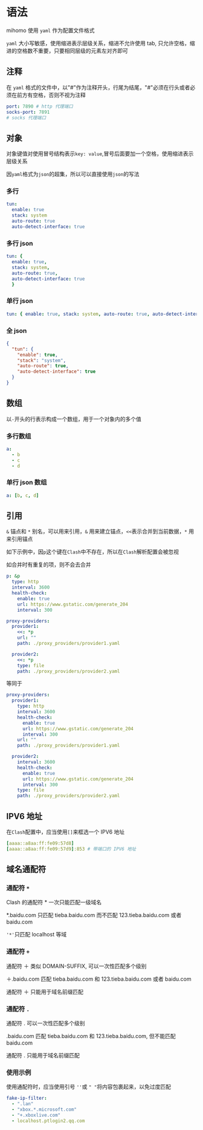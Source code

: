 # 语法

mihomo 使用 `yaml` 作为配置文件格式

`yaml` 大小写敏感，使用缩进表示层级关系，缩进不允许使用 tab, 只允许空格，缩进的空格数不重要，只要相同层级的元素左对齐即可

## 注释

在 `yaml` 格式的文件中，以"#"作为注释开头，行尾为结尾，"#"必须在行头或者必须在前方有空格，否则不视为注释

```{.yaml linenums="1"}
port: 7890 # http 代理端口
socks-port: 7891
# socks 代理端口
```

## 对象

对象键值对使用冒号结构表示`key: value`,冒号后面要加一个空格，使用缩进表示层级关系

因`yaml`格式为`json`的超集，所以可以直接使用`json`的写法

### 多行

```{.yaml linenums="1"}
tun:
  enable: true
  stack: system
  auto-route: true
  auto-detect-interface: true
```

### 多行 json

```{.yaml linenums="1"}
tun: { 
  enable: true,
  stack: system,
  auto-route: true,
  auto-detect-interface: true
  }
```

### 单行 json

```{.yaml linenums="1"}
tun: { enable: true, stack: system, auto-route: true, auto-detect-interface: true}
```

### 全 json

```{.json linenums="1"}
{
  "tun": {
    "enable": true,
    "stack": "system",
    "auto-route": true,
    "auto-detect-interface": true
  }
}
```

## 数组

以`-`开头的行表示构成一个数组，用于一个对象内的多个值

### 多行数组

```{.yaml linenums="1"}
a:
  - b
  - c
  - d
```

### 单行 json 数组

```{.yaml linenums="1"}
a: [b, c, d]
```

## 引用

`&` 锚点和 `*` 别名，可以用来引用，`&` 用来建立锚点，`<<`表示合并到当前数据，`*` 用来引用锚点

如下示例中，因`p`这个键在`Clash`中不存在，所以在`Clash`解析配置会被忽视

如合并时有重复的项，则不会去合并

```{.yaml linenums="1"}
p: &p
  type: http
  interval: 3600
  health-check:
    enable: true
    url: https://www.gstatic.com/generate_204
    interval: 300

proxy-providers:
  provider1:
    <<: *p
    url: ""
    path: ./proxy_providers/provider1.yaml

  provider2:
    <<: *p
    type: file
    path: ./proxy_providers/provider2.yaml
```

等同于

```{.yaml linenums="1"}
proxy-providers:
  provider1:
    type: http
    interval: 3600
    health-check:
      enable: true
      url: https://www.gstatic.com/generate_204
      interval: 300
    url: ""
    path: ./proxy_providers/provider1.yaml

  provider2:
    interval: 3600
    health-check:
      enable: true
      url: https://www.gstatic.com/generate_204
      interval: 300
    type: file
    path: ./proxy_providers/provider2.yaml
```

## **IPV6 地址**

在`Clash`配置中，应当使用`[]`来框选一个 IPV6 地址

```{.yaml linenums="1"}
[aaaa::a8aa:ff:fe09:57d8]
[aaaa::a8aa:ff:fe09:57d9]:853 # 带端口的 IPV6 地址
```

## 域名通配符

### 通配符 `*`

Clash 的通配符 \* 一次只能匹配一级域名

\*.baidu.com 只匹配 tieba.baidu.com 而不匹配 123.tieba.baidu.com 或者 baidu.com

`'*'`只匹配 localhost 等域

### 通配符 `+`

通配符 ＋ 类似 DOMAIN-SUFFIX, 可以一次性匹配多个级别

＋.baidu.com 匹配 tieba.baidu.com 和 123.tieba.baidu.com 或者 baidu.com

通配符 ＋ 只能用于域名前缀匹配

### 通配符 `.`

通配符 . 可以一次性匹配多个级别

.baidu.com 匹配 tieba.baidu.com 和 123.tieba.baidu.com, 但不能匹配 baidu.com

通配符 . 只能用于域名前缀匹配

### 使用示例

使用通配符时，应当使用引号 `''`或 `" "`将内容包裹起来，以免过度匹配

```{.yaml linenums="1"}
fake-ip-filter:
  - ".lan"
  - "xbox.*.microsoft.com"
  - "+.xboxlive.com"
  - localhost.ptlogin2.qq.com
```
